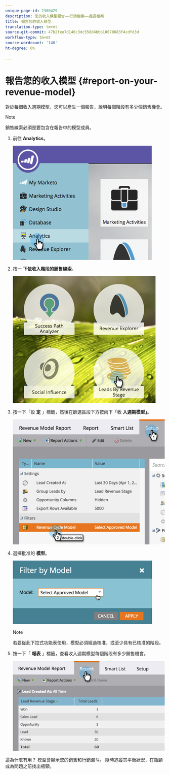 ```yaml
---
unique-page-id: 2360429
description: 您的收入模型報告——行銷檔案——產品檔案
title: 報告您的收入模型
translation-type: tm+mt
source-git-commit: 47b2fee7d146c3dc558d4bbb10070683f4cdfd3d
workflow-type: tm+mt
source-wordcount: '140'
ht-degree: 0%

---
```



# 報告您的收入模型 {#report-on-your-revenue-model}

對於每個收入週期模型，您可以產生一個報告，說明每個階段有多少個銷售機會。

>[!NOTE]
>
>銷售線索必須是要包含在報告中的模型成員。

1. 前往 **Analytics**。

   ![](assets/image2015-4-29-16-3a8-3a14.png)

1. 按一 **下依收入階段的銷售線索**。

   ![](assets/image2015-4-29-16-3a15-3a3.png)

1. 按一下「設 **定** 」標籤，然後在篩選區段下方按兩下「收 **入週期模型」**。

   ![](assets/image2015-4-29-16-3a37-3a57.png)

1. 選擇批准的 **模型**。

   ![](assets/image2015-4-29-16-3a40-3a34.png)

   >[!NOTE]
   >
   >若要從此下拉式功能表使用，模型必須經過核准，或至少具有已核准的階段。

1. 按一下「 **報表** 」標籤，查看收入週期模型每個階段有多少銷售機會。

   ![](assets/image2015-4-29-16-3a51-3a29.png)

這為什麼有用？ 模型會顯示您的銷售和行銷漏斗。 隨時追蹤其平衡狀況，在瓶頸成為問題之前找出瓶頸。

